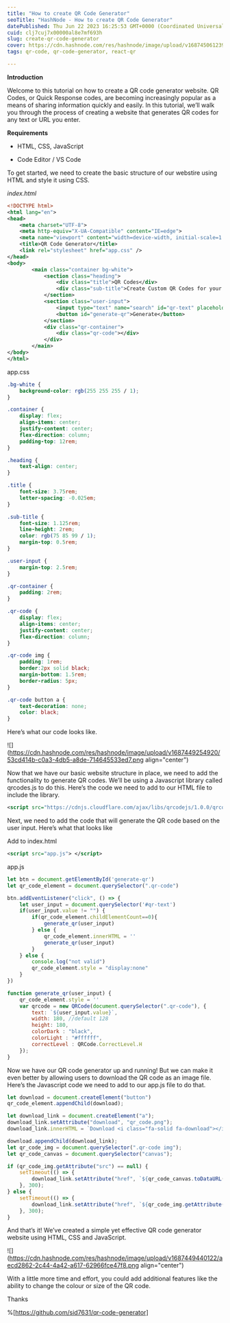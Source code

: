 ```yaml
---
title: "How to create QR Code Generator"
seoTitle: "HashNode - How to create QR Code Generator"
datePublished: Thu Jun 22 2023 16:25:53 GMT+0000 (Coordinated Universal Time)
cuid: clj7cuj7x00000al8e7mf693h
slug: create-qr-code-generator
cover: https://cdn.hashnode.com/res/hashnode/image/upload/v1687450612394/2ebe3950-aee3-446f-a87a-5ccb70491588.png
tags: qr-code, qr-code-generator, react-qr

---
```


**Introduction**

Welcome to this tutorial on how to create a QR code generator website. QR Codes, or Quick Response codes, are becoming increasingly popular as a means of sharing information quickly and easily. In this tutorial, we’ll walk you through the process of creating a website that generates QR codes for any text or URL you enter.

  
**Requirements**

* HTML, CSS, JavaScript
    
* Code Editor / VS Code
    

To get started, we need to create the basic structure of our webstire using HTML and style it using CSS.

*index.html*

```xml
<!DOCTYPE html>
<html lang="en">
<head>
    <meta charset="UTF-8">
    <meta http-equiv="X-UA-Compatible" content="IE=edge">
    <meta name="viewport" content="width=device-width, initial-scale=1.0">
    <title>QR Code Generator</title>
    <link rel="stylesheet" href="app.css" />
</head>
<body>
        <main class="container bg-white">
            <section class="heading">
                <div class="title">QR Codes</div>
                <div class="sub-title">Create Custom QR Codes for your brand</div>
            </section>
            <section class="user-input">
                <input type="text" name="search" id="qr-text" placeholder="Generate QR for anything...">
                <button id="generate-qr">Generate</button>
            </section>
            <div class="qr-container">
                <div class="qr-code"></div>
            </div>
        </main>
</body>
</html>
```

app.css

```css
.bg-white {
    background-color: rgb(255 255 255 / 1);
}

.container {
    display: flex;
    align-items: center;
    justify-content: center;
    flex-direction: column;
    padding-top: 12rem;
}

.heading {
    text-align: center;
}

.title {
    font-size: 3.75rem;
    letter-spacing: -0.025em;
}

.sub-title {
    font-size: 1.125rem;
    line-height: 2rem;
    color: rgb(75 85 99 / 1);
    margin-top: 0.5rem;
}

.user-input {
    margin-top: 2.5rem;
}

.qr-container {
    padding: 2rem;
}

.qr-code {
    display: flex;
    align-items: center;
    justify-content: center;
    flex-direction: column;
}

.qr-code img {
    padding: 1rem;
    border:2px solid black;
    margin-bottom: 1.5rem;
    border-radius: 5px;
}

.qr-code button a {
    text-decoration: none;
    color: black;
}
```

Here’s what our code looks like.

![](https://cdn.hashnode.com/res/hashnode/image/upload/v1687449254920/53cd414b-c0a3-4db5-a8de-714645533ed7.png align="center")

Now that we have our basic website structure in place, we need to add the functionality to generate QR codes. We’ll be using a Javascript library called qrcodes.js to do this. Here’s the code we need to add to our HTML file to include the library.

```xml
<script src="https://cdnjs.cloudflare.com/ajax/libs/qrcodejs/1.0.0/qrcode.min.js"></script>h
```

Next, we need to add the code that will generate the QR code based on the user input. Here’s what that looks like

Add to index.html

```xml
<script src="app.js"> </script>
```

app.js

```javascript
let btn = document.getElementById('generate-qr')
let qr_code_element = document.querySelector(".qr-code")

btn.addEventListener("click", () => {
    let user_input = document.querySelector('#qr-text')
    if(user_input.value != "") {
        if(qr_code_element.childElementCount==0){
            generate_qr(user_input)
        } else {
            qr_code_element.innerHTML = ''
            generate_qr(user_input)
        }
    } else {
        console.log("not valid")
        qr_code_element.style = "display:none"
    }
})

function generate_qr(user_input) {
    qr_code_element.style = ''
    var qrcode = new QRCode(document.querySelector(".qr-code"), {
        text: `${user_input.value}`,
        width: 180, //default 128
        height: 180,
        colorDark : "black",
        colorLight : "#ffffff",
        correctLevel : QRCode.CorrectLevel.H
    });
}
```

Now we have our QR code generator up and running! But we can make it even better by allowing users to download the QR code as an image file. Here’s the Javascript code we need to add to our app.js file to do that.

```javascript
let download = document.createElement("button")
qr_code_element.appendChild(download);

let download_link = document.createElement("a");
download_link.setAttribute("download", "qr_code.png");
download_link.innerHTML = `Download <i class="fa-solid fa-download"></i>`;

download.appendChild(download_link);
let qr_code_img = document.querySelector(".qr-code img");
let qr_code_canvas = document.querySelector("canvas");

if (qr_code_img.getAttribute("src") == null) {
    setTimeout(() => {
        download_link.setAttribute("href", `${qr_code_canvas.toDataURL()}`);
    }, 300);
} else {
    setTimeout(() => {
        download_link.setAttribute("href", `${qr_code_img.getAttribute("src")}`);
    }, 300);
}
```

And that’s it! We’ve created a simple yet effective QR code generator website using HTML, CSS and JavaScript.

![](https://cdn.hashnode.com/res/hashnode/image/upload/v1687449440122/aecd2862-2c44-4a42-a617-62966fce47f8.png align="center")

With a little more time and effort, you could add additional features like the ability to change the colour or size of the QR code.

Thanks

%[https://github.com/sid7631/qr-code-generator]